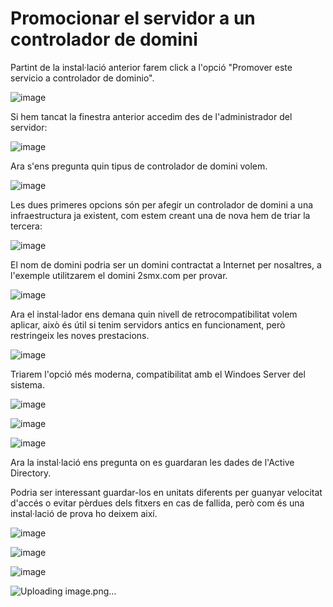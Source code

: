 # Promocionar el servidor a un controlador de domini

Partint de la instal·lació anterior farem click a l'opció "Promover este servicio a controlador de dominio". 

![image](https://github.com/XaSaFa/MP04/assets/110727546/7c0d08c4-f6e1-4e35-8052-aae706c36952)

Si hem tancat la finestra anterior accedim des de l'administrador del servidor:

![image](https://github.com/XaSaFa/MP04/assets/110727546/bcfa052c-4773-4dd0-8807-ac012eac8203)

Ara s'ens pregunta quin tipus de controlador de domini volem.

![image](https://github.com/XaSaFa/MP04/assets/110727546/975f2e88-01de-4cd1-836f-07e217eb6085)

Les dues primeres opcions són per afegir un controlador de domini a una infraestructura ja existent, com estem creant una de nova hem de triar la tercera:

![image](https://github.com/XaSaFa/MP04/assets/110727546/19806d78-a34e-49ac-85eb-575149c33b58)

El nom de domini podria ser un domini contractat a Internet per nosaltres, a l'exemple utilitzarem el domini 2smx.com per provar.

![image](https://github.com/XaSaFa/MP04/assets/110727546/0649952f-5d42-4e68-84ea-da1017790c92)

Ara el instal·lador ens demana quin nivell de retrocompatibilitat volem aplicar, això és útil si tenim servidors antics en funcionament, però restringeix les noves prestacions.

![image](https://github.com/XaSaFa/MP04/assets/110727546/6d136d54-7733-461c-8966-3572bd9d20fc)

Triarem l'opció més moderna, compatibilitat amb el Windoes Server del sistema.

![image](https://github.com/XaSaFa/MP04/assets/110727546/abf34f46-f6af-44e8-8b0d-d5cbcd46ff86)

![image](https://github.com/XaSaFa/MP04/assets/110727546/3f90083f-96c5-4f97-b671-bb057ab35aac)

![image](https://github.com/XaSaFa/MP04/assets/110727546/7b9db1ac-bb85-4635-8788-1c9e92bf2d7c)

Ara la instal·lació ens pregunta on es guardaran les dades de l'Active Directory.

Podria ser interessant guardar-los en unitats diferents per guanyar velocitat d'accés o evitar pèrdues dels fitxers en cas de fallida, però com és una instal·lació de prova ho deixem així.

![image](https://github.com/XaSaFa/MP04/assets/110727546/a6611725-e54d-4d1c-923b-655273ce01a1)

![image](https://github.com/XaSaFa/MP04/assets/110727546/0f838432-63d8-4a37-a4af-21cb04ac2bd6)

![image](https://github.com/XaSaFa/MP04/assets/110727546/cf037375-ecae-42c4-9d20-99356c16464c)

![Uploading image.png…]()


